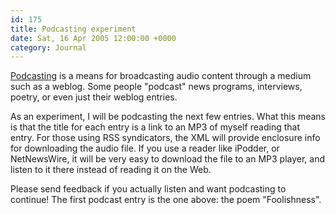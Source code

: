 ```yaml
---
id: 175
title: Podcasting experiment
date: Sat, 16 Apr 2005 12:00:00 +0000
category: Journal
---
```


[Podcasting](http://en.wikipedia.org/wiki/Podcasting) is a means for broadcasting audio content through a medium
such as a weblog.  Some people "podcast" news programs, interviews,
poetry, or even just their weblog entries.

As an experiment, I will be podcasting the next few entries.  What this
means is that the title for each entry is a link to an MP3 of myself
reading that entry.  For those using RSS syndicators, the XML will
provide enclosure info for downloading the audio file.  If you use a
reader like iPodder, or NetNewsWire, it will be very easy to download
the file to an MP3 player, and listen to it there instead of reading it
on the Web.

Please send feedback if you actually listen and want podcasting to
continue!  The first podcast entry is the one above: the poem
"Foolishness".


